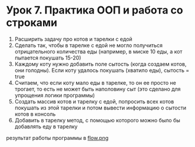 # Урок 7. Практика ООП и работа со строками
1. Расширить задачу про котов и тарелки с едой
2. Сделать так, чтобы в тарелке с едой не могло получиться отрицательного количества еды
(например, в миске 10 еды, а кот пытается покушать 15-20)
3. Каждому коту нужно добавить поле сытость (когда создаем котов, они голодны).
Если коту удалось покушать (хватило еды), сытость = true
4. Считаем, что если коту мало еды в тарелке, то он ее просто не трогает,
то есть не может быть наполовину сыт (это сделано для упрощения логики программы)
5. Создать массив котов и тарелку с едой, попросить всех котов покушать из этой тарелки
и потом вывести информацию о сытости котов в консоль
6. Добавить в тарелку метод, с помощью которого можно было бы добавлять еду в тарелку

результат работы программы в [flow.png](flow.png)

